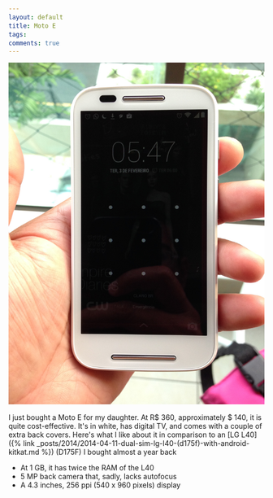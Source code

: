 ```yaml
---
layout: default
title: Moto E
tags:
comments: true
---
```


![Moto E](/assets/img/moto-e.jpg)

I just bought a Moto E for my daughter. At R$ 360, approximately $ 140, it is quite cost-effective. It's in white, has digital TV, and comes with a couple of extra back covers. Here's what I like about it in comparison to an [LG L40]({% link _posts/2014/2014-04-11-dual-sim-lg-l40-(d175f)-with-android-kitkat.md %}) (D175F) I bought almost a year back

* At 1 GB, it has twice the RAM of the L40
* 5 MP back camera that, sadly, lacks autofocus
* A 4.3 inches, 256 ppi (540 x 960 pixels) display
